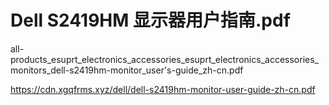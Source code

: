 # Dell S2419HM 显示器用户指南.pdf

all-products_esuprt_electronics_accessories_esuprt_electronics_accessories_monitors_dell-s2419hm-monitor_user's-guide_zh-cn.pdf


https://cdn.xgqfrms.xyz/dell/dell-s2419hm-monitor-user-guide-zh-cn.pdf

